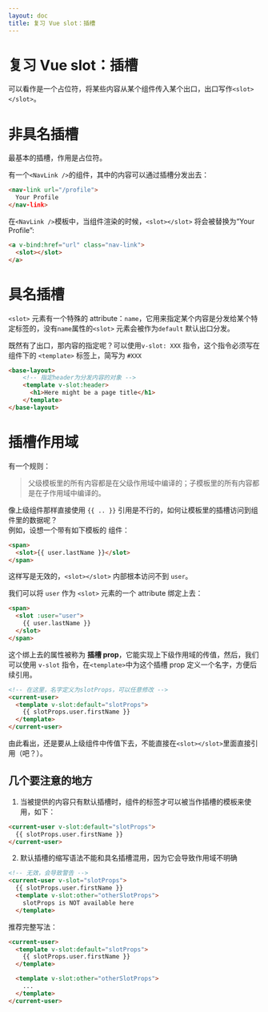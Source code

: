 ```yaml
---
layout: doc
title: 复习 Vue slot：插槽
---
```

# 复习 Vue slot：插槽

可以看作是一个占位符，将某些内容从某个组件传入某个出口，出口写作`<slot></slot>`。    
# 非具名插槽  
最基本的插槽，作用是占位符。    

有一个`<NavLink />`的组件，其中的内容可以通过插槽分发出去：  
```HTML
<nav-link url="/profile">
  Your Profile
</nav-link>
```
在`<NavLink />`模板中，当组件渲染的时候，`<slot></slot>` 将会被替换为“Your Profile”:  
```HTML
<a v-bind:href="url" class="nav-link">
  <slot></slot>
</a>
```

# 具名插槽
`<slot>` 元素有一个特殊的 attribute：`name`，它用来指定某个内容是分发给某个特定标签的，没有`name`属性的`<slot>` 元素会被作为`default` 默认出口分发。 

既然有了出口，那内容的指定呢？可以使用`v-slot: XXX` 指令，这个指令必须写在组件下的 `<template>` 标签上，简写为 `#XXX`  
```HTML
<base-layout>
    <!-- 指定header为分发内容的对象 -->
    <template v-slot:header>
      <h1>Here might be a page title</h1>
    </template>
</base-layout>
```

# 插槽作用域
有一个规则：  
>父级模板里的所有内容都是在父级作用域中编译的；子模板里的所有内容都是在子作用域中编译的。  

像上级组件那样直接使用 `{{ .. }}` 引用是不行的，如何让模板里的插槽访问到组件里的数据呢？    
例如，设想一个带有如下模板的 <current-user> 组件：  
```HTML
<span>
  <slot>{{ user.lastName }}</slot>
</span>
```
这样写是无效的，`<slot></slot>` 内部根本访问不到 `user`。  

我们可以将 `user` 作为 `<slot>` 元素的一个 attribute 绑定上去：
```HTML
<span>
  <slot :user="user">
    {{ user.lastName }}
  </slot>
</span>
```
这个绑上去的属性被称为 **插槽 prop**，它能实现上下级作用域的传值，然后，我们可以使用 `v-slot` 指令，在`<template>`中为这个插槽 prop 定义一个名字，方便后续引用。

```HTML
<!-- 在这里，名字定义为slotProps，可以任意修改 -->
<current-user>
  <template v-slot:default="slotProps">
    {{ slotProps.user.firstName }}
  </template>
</current-user>
```
由此看出，还是要从上级组件中传值下去，不能直接在`<slot></slot>`里面直接引用（吧？）。

## 几个要注意的地方
1. 当被提供的内容只有默认插槽时，组件的标签才可以被当作插槽的模板来使用，如下：  
```HTML
<current-user v-slot:default="slotProps">
  {{ slotProps.user.firstName }}
</current-user>
```  
2. 默认插槽的缩写语法不能和具名插槽混用，因为它会导致作用域不明确
```HTML
<!-- 无效，会导致警告 -->
<current-user v-slot="slotProps">
  {{ slotProps.user.firstName }}
  <template v-slot:other="otherSlotProps">
    slotProps is NOT available here
  </template>
```
推荐完整写法：
```HTML
<current-user>
  <template v-slot:default="slotProps">
    {{ slotProps.user.firstName }}
  </template>

  <template v-slot:other="otherSlotProps">
    ...
  </template>
</current-user>
```
